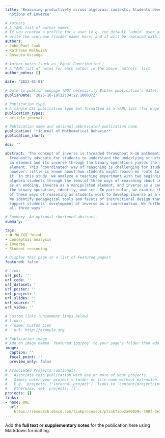 ```yaml
---
title: 'Reasoning productively across algebraic contexts: Students develop coordinated
  notions of inverse'

# Authors
# A YAML list of author names
# If you created a profile for a user (e.g. the default `admin` user at `content/authors/admin/`), 
# write the username (folder name) here, and it will be replaced with their full name and linked to their profile.
authors:
- John Paul Cook
- Kathleen Melhuish
- Rosaura Uscanga

# Author notes (such as 'Equal Contribution')
# A YAML list of notes for each author in the above `authors` list
author_notes: []

date: '2023-01-01'

# Date to publish webpage (NOT necessarily Bibtex publication's date).
publishDate: '2025-10-18T22:34:22.100037Z'

# Publication type.
# A single CSL publication type but formatted as a YAML list (for Hugo requirements).
publication_types:
- article-journal

# Publication name and optional abbreviated publication name.
publication: '*Journal of Mathematical Behavior*'
publication_short: ''

doi: ''

abstract: 'The concept of inverse is threaded throughout K-16 mathematics. Scholars
  frequently advocate for students to understand the underlying structure: combining
  an element and its inverse through the binary operations yields the relevant identity
  element. This ‘coordinated’ way of reasoning is challenging for students to employ;
  however, little is known about how students might reason en route to developing
  it. In this study, we analyze a teaching experiment with two beginning abstract
  algebra students through the lens of three ways of reasoning about inverse: inverse
  as an undoing, inverse as a manipulated element, and inverse as a coordination of
  the binary operation, identity, and set. In particular, we examine the implications
  of these ways of reasoning as students work to develop inverse as a coordination.
  We identify pedagogical tools and facets of instructional design that appeared to
  support students’ development of inverse as a coordination. We further suggest that
  all three ways'

# Summary. An optional shortened abstract.
summary: ''

tags:
- ⛔ No DOI found
- Conceptual analysis
- Inverse
- Student reasoning

# Display this page in a list of Featured pages?
featured: false

# Links
url_pdf: ''
url_code: ''
url_dataset: ''
url_poster: ''
url_project: ''
url_slides: ''
url_source: ''
url_video: ''

# Custom links (uncomment lines below)
# links:
# - name: Custom Link
#   url: http://example.org

# Publication image
# Add an image named `featured.jpg/png` to your page's folder then add a caption below.
image:
  caption: ''
  focal_point: ''
  preview_only: false

# Associated Projects (optional).
#   Associate this publication with one or more of your projects.
#   Simply enter your project's folder or file name without extension.
#   E.g. `projects: ['internal-project']` links to `content/project/internal-project/index.md`.
#   Otherwise, set `projects: []`.
projects: []
links:
- name: URL
  url: 
    https://research.ebsco.com/linkprocessor/plink?id=2a06029c-788f-3e3b-aecf-d6d84322f5d3
---
```


Add the **full text** or **supplementary notes** for the publication here using Markdown formatting.
